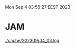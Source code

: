 Mon Sep  4 03:56:27 EEST 2023
# JAM
<a href='./cache/202309/04_03.log'>./cache/202309/04_03.log</a>
